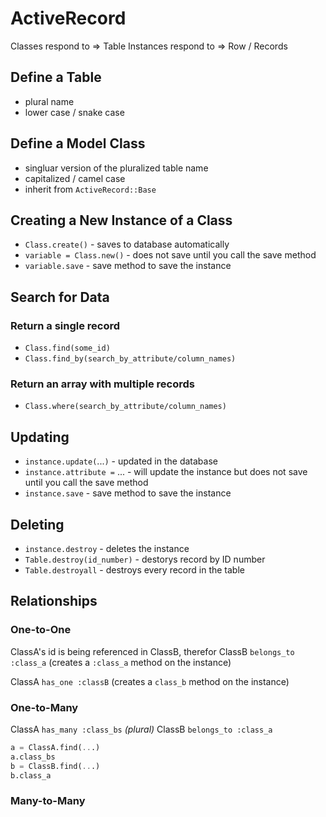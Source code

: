 # ActiveRecord

Classes respond to => Table
Instances respond to => Row / Records

## Define a Table
* plural name
* lower case / snake case

## Define a Model Class
* singluar version of the pluralized table name
* capitalized / camel case
* inherit from `ActiveRecord::Base`

## Creating a New Instance of a Class
* `Class.create()` - saves to database automatically
* `variable = Class.new()` - does not save until you call the save method
* `variable.save` - save method to save the instance

## Search for Data
### Return a single record
* `Class.find(some_id)`
* `Class.find_by(search_by_attribute/column_names)`

### Return an array with multiple records
* `Class.where(search_by_attribute/column_names)`

## Updating 
* `instance.update(`...`)` - updated in the database
* `instance.attribute =` ... - will update the instance but does not save until you call the save method
* `instance.save` - save method to save the instance

## Deleting
* `instance.destroy` - deletes the instance
* `Table.destroy(id_number)` - destorys record by ID number
* `Table.destroyall` - destroys every record in the table

## Relationships

### One-to-One
ClassA's id is being referenced in ClassB, therefor ClassB `belongs_to :class_a` (creates a `:class_a` method on the instance)

ClassA `has_one :classB` (creates a `class_b` method on the instance)

### One-to-Many
ClassA `has_many :class_bs` *(plural)*
ClassB `belongs_to :class_a`
```sql
a = ClassA.find(...)
a.class_bs
b = ClassB.find(...)
b.class_a
```

### Many-to-Many
